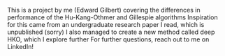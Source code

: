 This is a project by me (Edward Gilbert) covering the differences in performance of the Hu-Kang-Othmer and Gillespie algorithms
Inspiration for this came from an undergraduate research paper I read, which is unpublished (sorry)
I also managed to create a new method called deep HKO, which I explore further
For further questions, reach out to me on LinkedIn!

